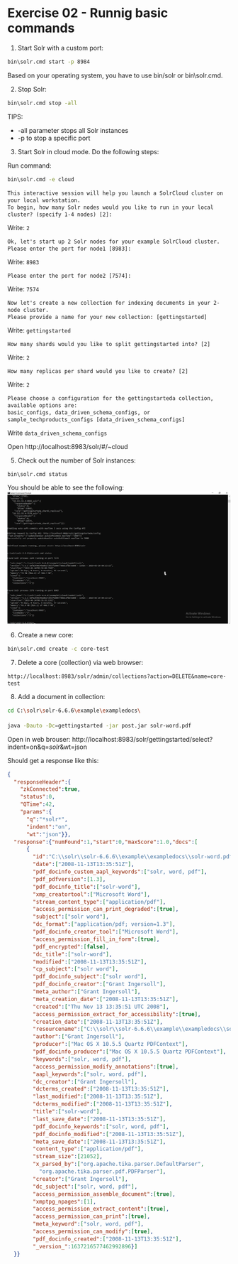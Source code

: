 # Exercise 02 - Runnig basic commands

1. Start Solr with a custom port:

```bash
bin\solr.cmd start -p 8984
```

Based on your operating system, you have to use bin/solr or bin\solr.cmd.

2. Stop Solr:

```bash
bin\solr.cmd stop -all
```

TIPS:

* -all parameter stops all Solr instances
* -p to stop a specific port

3. Start Solr in cloud mode. Do the following steps:

Run command:

```bash
bin\solr.cmd -e cloud
```

```text
This interactive session will help you launch a SolrCloud cluster on your local workstation.
To begin, how many Solr nodes would you like to run in your local cluster? (specify 1-4 nodes) [2]:
```

Write: `2`

```text
Ok, let's start up 2 Solr nodes for your example SolrCloud cluster.
Please enter the port for node1 [8983]:
```

Write: `8983`

```text
Please enter the port for node2 [7574]:
```

Write: `7574`

```text
Now let's create a new collection for indexing documents in your 2-node cluster.
Please provide a name for your new collection: [gettingstarted]
```
Write: `gettingstarted`

```text
How many shards would you like to split gettingstarted into? [2]
```

Write: `2`

```text
How many replicas per shard would you like to create? [2]
```

Write: `2`

```text
Please choose a configuration for the gettingstarteda collection, available options are:
basic_configs, data_driven_schema_configs, or sample_techproducts_configs [data_driven_schema_configs]
```

Write `data_driven_schema_configs`

Open http://localhost:8983/solr/#/~cloud

5. Check out the number of Solr instances:

```bash
bin\solr.cmd status
```

You should be able to see the following:
![alt text](../images/img-06.png)

6. Create a new core:

```bash
bin\solr.cmd create -c core-test
```

7. Delete a core (collection) via web browser:  

```text
http://localhost:8983/solr/admin/collections?action=DELETE&name=core-test
```

8. Add a document in collection:

```bash
cd C:\solr\solr-6.6.6\example\exampledocs\

java -Dauto -Dc=gettingstarted -jar post.jar solr-word.pdf
```
Open in web brouser:
http://localhost:8983/solr/gettingstarted/select?indent=on&q=*solr*&wt=json 

 
Should get a response like this: 

```JSON
{
  "responseHeader":{
    "zkConnected":true,
    "status":0,
    "QTime":42,
    "params":{
      "q":"*solr*",
      "indent":"on",
      "wt":"json"}},
  "response":{"numFound":1,"start":0,"maxScore":1.0,"docs":[
      {
        "id":"C:\\solr\\solr-6.6.6\\example\\exampledocs\\solr-word.pdf",
        "date":["2008-11-13T13:35:51Z"],
        "pdf_docinfo_custom_aapl_keywords":["solr, word, pdf"],
        "pdf_pdfversion":[1.3],
        "pdf_docinfo_title":["solr-word"],
        "xmp_creatortool":["Microsoft Word"],
        "stream_content_type":["application/pdf"],
        "access_permission_can_print_degraded":[true],
        "subject":["solr word"],
        "dc_format":["application/pdf; version=1.3"],
        "pdf_docinfo_creator_tool":["Microsoft Word"],
        "access_permission_fill_in_form":[true],
        "pdf_encrypted":[false],
        "dc_title":["solr-word"],
        "modified":["2008-11-13T13:35:51Z"],
        "cp_subject":["solr word"],
        "pdf_docinfo_subject":["solr word"],
        "pdf_docinfo_creator":["Grant Ingersoll"],
        "meta_author":["Grant Ingersoll"],
        "meta_creation_date":["2008-11-13T13:35:51Z"],
        "created":["Thu Nov 13 13:35:51 UTC 2008"],
        "access_permission_extract_for_accessibility":[true],
        "creation_date":["2008-11-13T13:35:51Z"],
        "resourcename":["C:\\solr\\solr-6.6.6\\example\\exampledocs\\solr-word.pdf"],
        "author":["Grant Ingersoll"],
        "producer":["Mac OS X 10.5.5 Quartz PDFContext"],
        "pdf_docinfo_producer":["Mac OS X 10.5.5 Quartz PDFContext"],
        "keywords":["solr, word, pdf"],
        "access_permission_modify_annotations":[true],
        "aapl_keywords":["solr, word, pdf"],
        "dc_creator":["Grant Ingersoll"],
        "dcterms_created":["2008-11-13T13:35:51Z"],
        "last_modified":["2008-11-13T13:35:51Z"],
        "dcterms_modified":["2008-11-13T13:35:51Z"],
        "title":["solr-word"],
        "last_save_date":["2008-11-13T13:35:51Z"],
        "pdf_docinfo_keywords":["solr, word, pdf"],
        "pdf_docinfo_modified":["2008-11-13T13:35:51Z"],
        "meta_save_date":["2008-11-13T13:35:51Z"],
        "content_type":["application/pdf"],
        "stream_size":[21052],
        "x_parsed_by":["org.apache.tika.parser.DefaultParser",
          "org.apache.tika.parser.pdf.PDFParser"],
        "creator":["Grant Ingersoll"],
        "dc_subject":["solr, word, pdf"],
        "access_permission_assemble_document":[true],
        "xmptpg_npages":[1],
        "access_permission_extract_content":[true],
        "access_permission_can_print":[true],
        "meta_keyword":["solr, word, pdf"],
        "access_permission_can_modify":[true],
        "pdf_docinfo_created":["2008-11-13T13:35:51Z"],
        "_version_":1637216577462992896}]
  }}
  ```